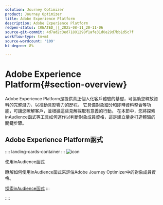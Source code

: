 ```yaml
---
solution: Journey Optimizer
product: Journey Optimizer
title: Adobe Experience Platform
description: Adobe Experience Platform
redpen-status: CREATED_||_2025-08-11_20-11-06
source-git-commit: 4d7ad2c3ed71801298f1afe31d0e29d7bb1d5c7f
workflow-type: tm+mt
source-wordcount: '109'
ht-degree: 8%

---
```



# Adobe Experience Platform{#section-overview}

Adobe Experience Platform是提供真正個人化客戶體驗的基礎，可協助您釋放資料的完整潛力，以推動具影響力的歷程。 它具備對象細分和即時資料整合等功能，可讓您瞭解客戶，並根據這些見解採取有意義的行動。 在本節中，您將探索inAudience函式等工具如何運作以判斷對象成員資格，這是建立量身打造體驗的關鍵步驟。

## Adobe Experience Platform函式

:::: landing-cards-container
:::
![icon](https://cdn.experienceleague.adobe.com/icons/code-branch.svg?lang=zh-Hant)

使用inAudience函式

瞭解如何使用inAudience函式來評估Adobe Journey Optimizer中的對象成員資格。

[探索inAudience函式](../using/building-journeys/functions/functioninaudience.md)
:::

::::
